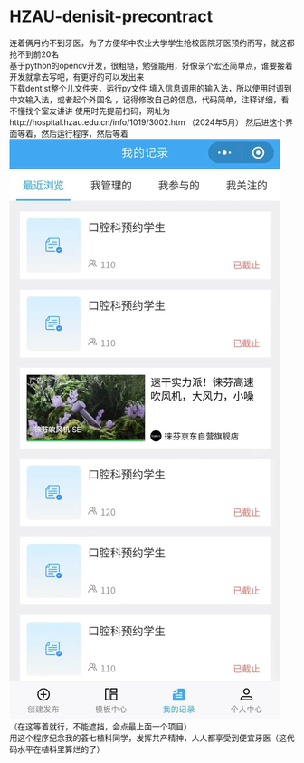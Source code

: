 # HZAU-denisit-precontract    
连着俩月约不到牙医，为了方便华中农业大学学生抢校医院牙医预约而写，就这都抢不到前20名  
基于python的opencv开发，很粗糙，勉强能用，好像录个宏还简单点，谁要接着开发就拿去写吧，有更好的可以发出来    
下载dentist整个儿文件夹，运行py文件
填入信息调用的输入法，所以使用时调到中文输入法，或者起个外国名  ，记得修改自己的信息，代码简单，注释详细，看不懂找个室友讲讲
使用时先提前扫码，网址为http://hospital.hzau.edu.cn/info/1019/3002.htm  （2024年5月）  然后进这个界面等着，然后运行程序，然后等着
![image](https://github.com/rxlfore/HZAU-denisit-precontract/blob/main/dentist/7db58f35c2a11f1b944268ac41126fb.jpg)（在这等着就行，不能遮挡，会点最上面一个项目）  
用这个程序纪念我的荟七植科同学，发挥共产精神，人人都享受到便宜牙医（这代码水平在植科里算烂的了）
